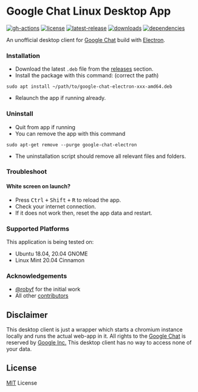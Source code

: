 # Google Chat Linux Desktop App

[![gh-actions](https://github.com/ankurk91/google-chat-electron-linux/workflows/release/badge.svg)](https://github.com/ankurk91/google-chat-electron-linux/actions)
[![license](https://badgen.net/github/license/ankurk91/google-chat-electron-linux)](https://github.com/ankurk91/google-chat-electron-linux)
[![latest-release](https://badgen.net/github/release/ankurk91/google-chat-electron-linux)](https://github.com/ankurk91/google-chat-electron-linux/tags)
[![downloads](https://img.shields.io/github/downloads/ankurk91/google-chat-electron-linux/total?style=flat)](https://github.com/ankurk91/google-chat-electron-linux/releases)
[![dependencies](https://img.shields.io/david/ankurk91/google-chat-electron-linux)](https://david-dm.org/ankurk91/google-chat-electron-linux)

An unofficial desktop client for [Google Chat](https://chat.google.com/) build with [Electron](https://www.electronjs.org/).

### Installation
* Download the latest `.deb` file from the [releases](https://github.com/ankurk91/google-chat-electron-linux/releases/latest) section.
* Install the package with this command: (correct the path)
```
sudo apt install ~/path/to/google-chat-electron-xxx-amd64.deb
```
* Relaunch the app if running already.

### Uninstall
* Quit from app if running
* You can remove the app with this command
```
sudo apt-get remove --purge google-chat-electron
```
* The uninstallation script should remove all relevant files and folders.

### Troubleshoot
#### White screen on launch?
* Press <kbd>Ctrl</kbd> <kbd>+</kbd> <kbd>Shift</kbd> <kbd>+</kbd> <kbd>R</kbd> to reload the app.
* Check your internet connection.
* If it does not work then, reset the app data and restart.

### Supported Platforms
This application is being tested on:
* Ubuntu 18.04, 20.04 GNOME
* Linux Mint 20.04 Cinnamon

### Acknowledgements
* [@robyf](https://github.com/robyf) for the initial work
* All other [contributors](https://github.com/ankurk91/google-chat-electron-linux/graphs/contributors)

## Disclaimer
This desktop client is just a wrapper which starts a chromium instance locally and runs the actual web-app in it. 
All rights to the [Google Chat](https://chat.google.com/) is reserved by [Google Inc.](https://en.wikipedia.org/wiki/Google) 
This desktop client has no way to access none of your data.

## License
[MIT](LICENSE.txt) License
